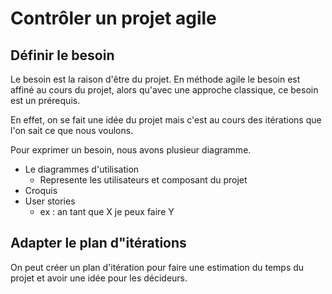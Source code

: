 # Contrôler un projet agile

## Définir le besoin

Le besoin est la raison d'être du projet. En méthode agile le besoin est affiné au cours du projet, alors qu'avec une approche classique, ce besoin est un prérequis.

En effet, on se fait une idée du projet mais c'est au cours des itérations que l'on sait ce que nous voulons.

Pour exprimer un besoin, nous avons plusieur diagramme. 

- Le diagrammes d'utilisation
  - Represente les utilisateurs et composant du projet
- Croquis
- User stories
  - ex : an tant que X je peux faire Y

## Adapter le plan d"itérations

On peut créer un plan d'itération pour faire une estimation du temps du projet et avoir une idée pour les décideurs.
